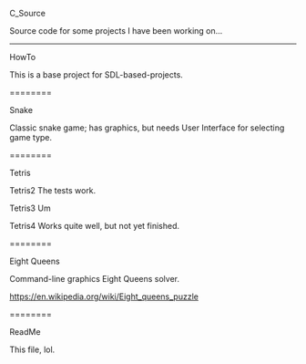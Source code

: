C_Source

Source code for some projects I have been working on...

--------

HowTo

This is a base project for SDL-based-projects.

========

Snake

Classic snake game; has graphics, but needs User Interface for selecting game type.

========

Tetris

Tetris2 The tests work.

Tetris3 Um

Tetris4 Works quite well, but not yet finished.

========

Eight Queens

Command-line graphics Eight Queens solver.

https://en.wikipedia.org/wiki/Eight_queens_puzzle

========

ReadMe

This file, lol.
